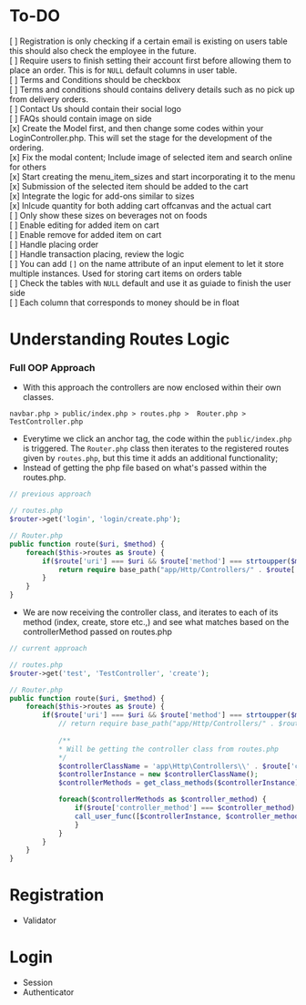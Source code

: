 # To-DO 
[ ] Registration is only checking if a certain email is existing on users table this should also check the employee in the future. <br>
[ ] Require users to finish setting their account first before allowing them to place an order. This is for `NULL` default columns in user table. <br>
[ ] Terms and Conditions should be checkbox <br>
[ ] Terms and conditions should contains delivery details such as no pick up from delivery orders. <br>
[ ] Contact Us should contain their social logo <br>
[ ] FAQs should contain image on side <br>
[x] Create the Model first, and then change some codes within your LoginController.php. This will set the stage for the development of the ordering. <br>
[x] Fix the modal content; Include image of selected item and search online for others <br>
[x] Start creating the menu_item_sizes and start incorporating it to the menu <br>
[x] Submission of the selected item should be added to the cart <br>
[x] Integrate the logic for add-ons similar to sizes <br>
[x] Inlcude quantity for both adding cart offcanvas and the actual cart <br>
[ ] Only show these sizes on beverages not on foods <br>
[ ] Enable editing for added item on cart <br>
[ ] Enable remove for added item on cart <br>
[ ] Handle placing order <br>
[ ] Handle transaction placing, review the logic <br>
[ ] You can add `[]` on the name attribute of an input element to let it store multiple instances. Used for storing cart items on orders table <br>
[ ] Check the tables with `NULL` default and use it as guiade to finish the user side <br>
[ ] Each column that corresponds to money should be in float <br>

# Understanding Routes Logic
### Full OOP Approach
- With this approach the controllers are now enclosed within their own classes.
```
navbar.php > public/index.php > routes.php >  Router.php > TestController.php
```
- Everytime we click an anchor tag, the code within the `public/index.php` is triggered.
The `Router.php` class then iterates to the registered routes given by `routes.php`, but this time it adds an additional functionality;
- Instead of getting the php file based on what's passed within the routes.php.
```php
// previous approach

// routes.php
$router->get('login', 'login/create.php');

// Router.php
public function route($uri, $method) {
    foreach($this->routes as $route) {
        if($route['uri'] === $uri && $route['method'] === strtoupper($method)) {
            return require base_path("app/Http/Controllers/" . $route['controller']);
        }
    }
}
```
- We are now receiving the controller class, and iterates to each of its method (index, create, store etc.,) and see what matches based on the controllerMethod passed on routes.php
```php
// current approach

// routes.php
$router->get('test', 'TestController', 'create');

// Router.php
public function route($uri, $method) {
    foreach($this->routes as $route) {
        if($route['uri'] === $uri && $route['method'] === strtoupper($method)) {
            // return require base_path("app/Http/Controllers/" . $route['controller']);
                
            /**
            * Will be getting the controller class from routes.php
            */
            $controllerClassName = 'app\Http\Controllers\\' . $route['controller_class'];
            $controllerInstance = new $controllerClassName();
            $controllerMethods = get_class_methods($controllerInstance);

            foreach($controllerMethods as $controller_method) {
                if($route['controller_method'] === $controller_method) {
                call_user_func([$controllerInstance, $controller_method]);
                }
            }
        }
    }
}
```

# Registration
- Validator

# Login
- Session
- Authenticator
